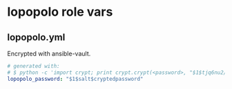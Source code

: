 # lopopolo role vars

## lopopolo.yml

Encrypted with ansible-vault.

```yaml
# generated with:
# $ python -c 'import crypt; print crypt.crypt(<password>, "$1$tjq6nu2/p$")'
lopopolo_password: "$1$salt$cryptedpassword"
```
